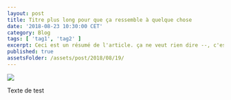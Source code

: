 ```yaml
---
layout: post
title: Titre plus long pour que ça ressemble à quelque chose
date: '2018-08-23 10:30:00 CET'
category: Blog
tags: [ 'tag1', 'tag2' ]
excerpt: Ceci est un résumé de l'article. ça ne veut rien dire --, c'est juste pour pouvoir faire la mise en page proprement
published: true
assetsFolder: /assets/post/2018/08/19/
---
```




<img src="{{page.assetsFolder}}/cover.png" />

<!-- 1024 × 768 -->

Texte de test

